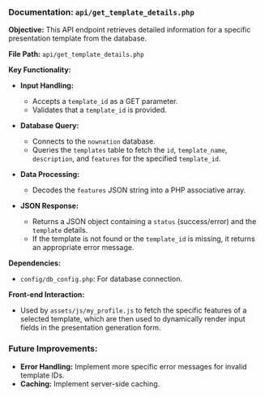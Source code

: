### Documentation: `api/get_template_details.php`

**Objective:**
This API endpoint retrieves detailed information for a specific presentation template from the database.

**File Path:**
`api/get_template_details.php`

**Key Functionality:**

*   **Input Handling:**
    *   Accepts a `template_id` as a GET parameter.
    *   Validates that a `template_id` is provided.

*   **Database Query:**
    *   Connects to the `nownation` database.
    *   Queries the `templates` table to fetch the `id`, `template_name`, `description`, and `features` for the specified `template_id`.

*   **Data Processing:**
    *   Decodes the `features` JSON string into a PHP associative array.

*   **JSON Response:**
    *   Returns a JSON object containing a `status` (success/error) and the `template` details.
    *   If the template is not found or the `template_id` is missing, it returns an appropriate error message.

**Dependencies:**

*   `config/db_config.php`: For database connection.

**Front-end Interaction:**

*   Used by `assets/js/my_profile.js` to fetch the specific features of a selected template, which are then used to dynamically render input fields in the presentation generation form.

### Future Improvements:

*   **Error Handling:** Implement more specific error messages for invalid template IDs.
*   **Caching:** Implement server-side caching.